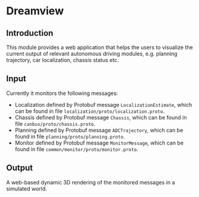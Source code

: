 # Dreamview

## Introduction
  This module provides a web application that helps the users to visualize the current output of relevant autonomous driving modules, e.g. planning trajectory, car localization, chassis status etc. 

## Input
  Currently it monitors the following messages:
  * Localization defined by Protobuf message `LocalizationEstimate`, which can be found in file `localization/proto/localization.proto`.
  * Chassis defined by Protobuf message `Chassis`, which can be found in file `canbus/proto/chassis.proto`.
  * Planning defined by Protobuf message `ADCTrajectory`, which can be found in file `planning/proto/planning.proto`.
  * Monitor defined by Protobuf message `MonitorMessage`, which can be found in file `common/monitor/proto/monitor.proto`.
  
## Output
  A web-based dynamic 3D rendering of the monitored messages in a simulated world.